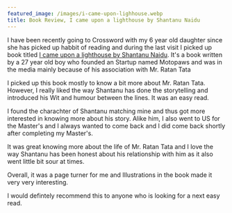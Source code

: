 ```yaml
---
featured_image: /images/i-came-upon-lighhouse.webp
title: Book Review, I came upon a lighthouse by Shantanu Naidu
---
```


I have been recently going to Crossword with my 6 year old daughter since she has picked up habbit of reading and during the last visit I picked up book titled [I came upon a lighthouse by Shantanu Naidu](https://amzn.to/3Wht5cD). It's a book written by a 27 year old boy who founded an Startup named Motopaws and was in the media mainly because of his association with Mr. Ratan Tata

I picked up this book mostly to know a bit more about Mr. Ratan Tata. However, I really liked the way Shantanu has done the storytelling and introduced his Wit and humour between the lines. It was an easy read.

I found the charachter of Shantanu matching mine and thus got more interested in knowing more about his story. Alike him, I also went to US for the Master's and I always wanted to come back and I did come back shortly after completing my Master's.

It was great knowing more about the life of Mr. Ratan Tata and I love the way Shantanu has been honest about his relationship with him as it also went little bit sour at times.

Overall, it was a page turner for me and Illustrations in the book made it very very interesting.

I would defintely recommend this to anyone who is looking for a next easy read. 